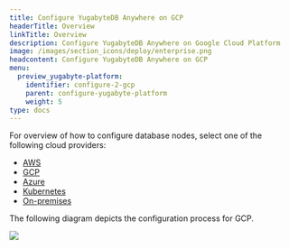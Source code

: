 ```yaml
---
title: Configure YugabyteDB Anywhere on GCP
headerTitle: Overview
linkTitle: Overview
description: Configure YugabyteDB Anywhere on Google Cloud Platform
image: /images/section_icons/deploy/enterprise.png
headcontent: Configure YugabyteDB Anywhere on GCP
menu:
  preview_yugabyte-platform:
    identifier: configure-2-gcp
    parent: configure-yugabyte-platform
    weight: 5
type: docs
---
```


For overview of how to configure database nodes, select one of the following cloud providers:

<ul class="nav nav-tabs-alt nav-tabs-yb" data-target="operating-system">

  <li>
    <a href="../aws/" class="nav-link">
      <i class="fa-brands fa-aws"></i>
      AWS
    </a>
  </li>

  <li>
    <a href="../gcp/" class="nav-link active">
      <i class="fa-brands fa-google" aria-hidden="true"></i>
      GCP
    </a>
  </li>

  <li>
    <a href="../azure/" class="nav-link">
      <i class="fa-brands fa-windows" aria-hidden="true"></i>
      Azure
    </a>
  </li>

  <li>
    <a href="../kubernetes/" class="nav-link">
      <i class="fa-regular fa-dharmachakra" aria-hidden="true"></i>
      Kubernetes
    </a>
  </li>

  <li>
    <a href="../onprem/" class="nav-link">
      <i class="fa-solid fa-building"></i>
      On-premises
    </a>
  </li>

</ul>

The following diagram depicts the configuration process for GCP.

<div class="image-with-map">
<img src="/images/ee/flowchart/yb-configure-gcp.png" usemap="#image-map">

<map name="image-map">
    <area alt="Create admin user" title="Create admin user" href="../../create-admin-user/" coords="284,257,617,317" shape="rect" style=" width: 38%; height: 6%; top: 27%; left: 31%; ">
    <area alt="Configure GCP provider" title="Configure GCP provider" href="../../set-up-cloud-provider/gcp/" coords="249,369,647,423" shape="rect" style="width: 46%; height: 7%; top: 38%; left: 27%; ">
    <area alt="GCP provider pre reqs" title="GCP provider pre reqs" href="../../set-up-cloud-provider/gcp/#prerequisites" coords="223,476,675,653" shape="rect" style="width: 50%; height: 19%; top: 49%; left: 25%; ">
    <area alt="configure GCP" title="configure GCP" href="../../set-up-cloud-provider/gcp/#configure-gcp" coords="305,703,601,791" shape="rect" style="width: 34%; height: 10%; top: 73%; left: 33%; ">
</map>
</div>
